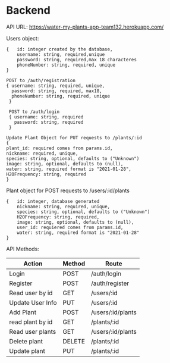 # Backend
API URL: https://water-my-plants-app-team132.herokuapp.com/


Users object:
```
{	id: integer created by the database,
	username: string, required,unique
	password: string, required,max 18 characteres
	phoneNumber: string, required, unique
}
```
```
POST to /auth/registration
{ username: string, required, unique,
  password: string, required, max18,
  phoneNumber: string, required, unique
 }
 
 POST to /auth/login
 { username: string, required
   password: string, required
 }
 ```

```
Update Plant Object for PUT requests to /plants/:id
{ 
plant_id: required comes from params.id,
nickname: required, unique,
species: string, optional, defaults to ("Unknown")
image: string, optional, defaults to (null),
water: string, required format is "2021-01-28",
H2OFrequency: string, required
}
```

Plant object for POST requests to /users/:id/plants
```
{	id: integer, database generated
	nickname: string, required, unique,
	species: string, optional, defaults to ("Unknown")
	H2OFrequency: string, required,
	image: string, optional, defaults to (null),
	user_id: requiered comes from params.id,
	water: string, required format is "2021-01-28"
}
```
	

API Methods:

| Action	| Method|	Route |
|---------------|-------|-------------|
| Login		|POST	| /auth/login|
| Register	|POST	|/auth/register|
| Read user by id |GET	|/users/:id	|
|Update User Info|PUT   |/users/:id	|
|Add Plant	|POST  |/users/:id/plants|
|read plant by id|GET 	|/plants/:id |
| Read user plants |GET	|/users/:id/plants|
| Delete plant	|DELETE	|/plants/:id|	
| Update plant	|PUT	|/plants/:id|	
